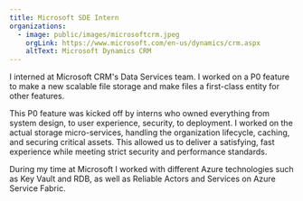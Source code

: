 ```yaml
---
title: Microsoft SDE Intern
organizations:
  - image: public/images/microsoftcrm.jpeg
    orgLink: https://www.microsoft.com/en-us/dynamics/crm.aspx
    altText: Microsoft Dynamics CRM
---
```


<p>
  I interned at Microsoft CRM's Data Services team. I worked on a P0 feature to make a new scalable file storage and make files a first-class entity for other features.
</p>
<p>
  This P0 feature was kicked off by interns who owned everything from system design, to user experience, security, to deployment. I worked on the actual storage micro-services, handling the organization lifecycle, caching, and securing critical assets. This allowed us to deliver a satisfying, fast experience while meeting strict security and performance standards.
</p>
<p>
  During my time at Microsoft I worked with different Azure technologies such as Key Vault and RDB, as well as Reliable Actors and Services on Azure Service Fabric.
</p>
